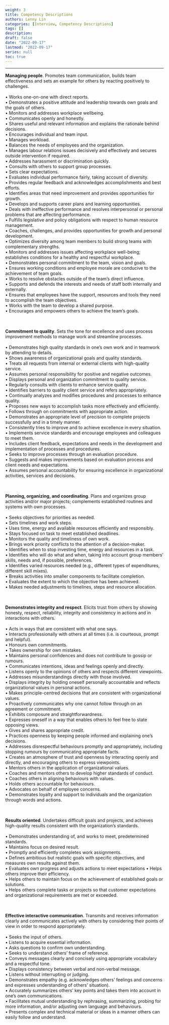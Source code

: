 ```yaml
---
weight: 3
title: Competency Descriptions
authors: Lenny Lin
categories: [Interview, Competency Descriptions]
tags: []
description: 
draft: false
date: "2022-09-17"
lastmod: "2022-09-17"
series: null
toc: true
---
```



  
<!--more-->
---

**Managing people**. Promotes team communication, builds team effectiveness and sets an example for others by reacting positively to challenges.  
<br>
• Works one-on-one with direct reports.  
• Demonstrates a positive attitude and leadership towards own goals and the goals of others.  
• Monitors and addresses workplace wellbeing.  
• Communicates openly and honestly.  
• Shares useful and relevant information and explains the rationale behind decisions.  
• Encourages individual and team input.  
• Manages workload.  
• Balances the needs of employees and the organization.  
• Manages labour relations issues decisively and effectively and secures outside intervention if required.  
• Addresses harassment or discrimination quickly.  
• Consults with others to support group processes.  
• Sets clear expectations.  
• Evaluates individual performance fairly, taking account of diversity.  
• Provides regular feedback and acknowledges accomplishments and best efforts.  
• Identifies areas that need improvement and provides opportunities for growth.  
• Develops and supports career plans and learning opportunities.  
• Deals with ineffective performance and resolves interpersonal or personal problems that are affecting performance.  
• Fulfills legislative and policy obligations with respect to human resource management.  
• Coaches, challenges, and provides opportunities for growth and personal development.  
• Optimizes diversity among team members to build strong teams with complementary strengths.  
• Monitors and addresses issues affecting workplace well-being; establishes conditions for a healthy and respectful workplace.  
• Demonstrates personal commitment to the team, vision and goals.  
• Ensures working conditions and employee morale are conducive to the achievement of team goals.  
• Works to resolve obstacles outside of the team’s direct influence.  
• Supports and defends the interests and needs of staff both internally and externally.  
• Ensures that employees have the support, resources and tools they need to accomplish the team objectives.  
• Works with the team to develop a shared purpose.  
• Encourages and empowers others to achieve the team’s goals.  

<br><br>
**Commitment to quality**. Sets the tone for excellence and uses process improvement methods to manage work and streamline processes.  
<br>
• Demonstrates high quality standards in one’s own work and in teamwork by attending to details.  
• Shows awareness of organizational goals and quality standards.  
• Treats all requests from internal or external clients with high-quality service.  
• Assumes personal responsibility for positive and negative outcomes.  
• Displays personal and organization commitment to quality service.  
• Regularly consults with clients to enhance service quality.  
• Identifies barriers to quality client service and refers appropriately.  
• Continually analyzes and modifies procedures and processes to enhance quality.  
• Proposes new ways to accomplish tasks more effectively and efficiently.  
• Follows through on commitments with appropriate action.  
• Demonstrates an appropriate level of precision to complete projects successfully and in a timely manner.  
• Consistently tries to improve and to achieve excellence in every situation.  
• Implements service standards and encourage employees and colleagues to meet them.  
• Includes client feedback, expectations and needs in the development and implementation of processes and procedures.  
• Seeks to improve processes through an evaluation procedure.  
• Suggests and makes improvements based on evaluation process and client needs and expectations.  
• Assumes personal accountability for ensuring excellence in organizational activities, services and decisions.  

<br><br>
**Planning, organizing, and coordinating**. Plans and organizes group activities and/or major projects; complements established routines and systems with own processes.  
<br>
• Seeks objectives for priorities as needed.  
• Sets timelines and work steps.  
• Uses time, energy and available resources efficiently and responsibly.  
• Stays focused on task to meet established deadlines.  
• Monitors the quality and timeliness of own work.  
• Brings work priority conflicts to the attention of a decision-maker.  
• Identifies when to stop investing time, energy and resources in a task.  
• Identifies who will do what and when, taking into account group members’ skills, needs and, if possible, preferences.  
• Identifies varied resources needed (e.g., different types of expenditures, different skill mixes).  
• Breaks activities into smaller components to facilitate completion.  
• Evaluates the extent to which the objective has been achieved.  
• Makes needed adjustments to timelines, steps and resource allocation.  

<br><br>
**Demonstrates integrity and respect**. Elicits trust from others by showing honesty, respect, reliability, integrity and consistency in actions and in interactions with others.  
<br>
• Acts in ways that are consistent with what one says.  
• Interacts professionally with others at all times (i.e. is courteous, prompt and helpful).  
• Honours own commitments.  
• Takes ownership for own mistakes.  
• Maintains personal confidences and does not contribute to gossip or rumours.  
• Communicates intentions, ideas and feelings openly and directly.  
• Listens openly to the opinions of others and respects different viewpoints.  
• Addresses misunderstandings directly with those involved.  
• Displays integrity by holding oneself personally accountable and reflects organizational values in personal actions.  
• Makes principle-centred decisions that are consistent with organizational values.  
• Proactively communicates why one cannot follow through on an agreement or commitment.  
• Exhibits composure and straightforwardness.  
• Expresses oneself in a way that enables others to feel free to state opposing views.  
• Gives and shares appropriate credit.  
• Practices openness by keeping people informed and explaining one’s decisions.  
• Addresses disrespectful behaviours promptly and appropriately, including stopping rumours by communicating appropriate facts.  
• Creates an atmosphere of trust and openness by interacting openly and directly, and encouraging others to express viewpoints.  
• Mentors others in the application of organizational values.  
• Coaches and mentors others to develop higher standards of conduct.  
• Coaches others in aligning behaviours with values.  
• Holds others accountable for behaviours.  
• Advocates on behalf of employee concerns.  
• Demonstrates loyalty and support to individuals and the organization through words and actions.  

<br><br>
**Results oriented**. Undertakes difficult goals and projects, and achieves high-quality results consistent with the organization’s standards.  
<br>
• Demonstrates understanding of, and works to meet, predetermined standards.  
• Maintains focus on desired result.  
• Promptly and efficiently completes work assignments.  
• Defines ambitious but realistic goals with specific objectives, and measures own results against them.  
• Evaluates own progress and adjusts actions to meet expectations
• Helps others improve their efficiency.  
• Helps others to maintain focus on the achievement of established goals or solutions.  
• Helps others complete tasks or projects so that customer expectations and organizational requirements are met or exceeded.  

<br><br>
**Effective interactive communication**. Transmits and receives information clearly and communicates actively with others by considering their points of view in order to respond appropriately.  
<br>
• Seeks the input of others.  
• Listens to acquire essential information.  
• Asks questions to confirm own understanding.  
• Seeks to understand others’ frame of reference.  
• Conveys messages clearly and concisely using appropriate vocabulary and a respectful tone.  
• Displays consistency between verbal and non-verbal message.  
• Listens without interrupting or judging.  
• Demonstrates empathy (e.g. acknowledges others’ feelings and concerns and expresses understanding of others’ situation).  
• Accurately summarizes others’ key points and takes them into account in one’s own communications.  
• Facilitates mutual understanding by rephrasing, summarizing, probing for more information, and/or adjusting own language and behaviours.  
• Presents complex and technical material or ideas in a manner others can easily follow and understand.  

